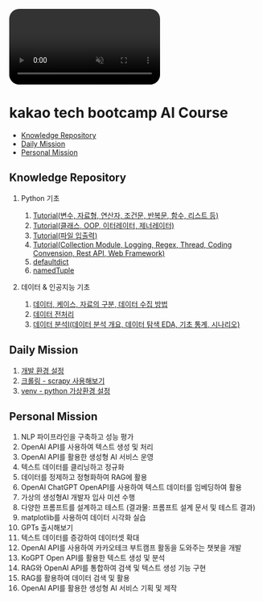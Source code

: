 <video playsinline autoplay loop muted controlslist="" preload="metadata" src="https://oopy.lazyrockets.com/api/v2/notion/fileUrl?src=https%3A%2F%2Fprod-files-secure.s3.us-west-2.amazonaws.com%2F38552da6-340d-42c1-a9a1-b181ff331f03%2F0a0dcb5e-97b6-46b1-936d-7ce51bc0c815%2FKTB_PC.mp4&amp;blockId=9cf13c67-5925-4444-948a-499adc78e94c#t=0.0001" style="max-width: 100%; border-radius: 20px;"></video>

# kakao tech bootcamp AI Course

  - [Knowledge Repository](#knowledge-repository)
  - [Daily Mission](#daily-mission)
  - [Personal Mission](#personal-mission)


## Knowledge Repository

1. Python 기초
    1. [Tutorial(변수, 자료형, 연산자, 조건문, 반복문, 함수, 리스트 등)](knowledgeRepository/tutorial_part_one.md)
    2. [Tutorial(클래스, OOP, 이터레이터, 제너레이터)](knowledgeRepository/tutorial_part_two.md)
    3. [Tutorial(파일 입출력)](knowledgeRepository/tutorial_part_three.md)
    4. [Tutorial(Collection Module, Logging, Regex, Thread, Coding Convension, Rest API, Web Framework)](knowledgeRepository/tutorial_part_four.md)
    5. [defaultdict](knowledgeRepository/try_defaultdicti.md)
    6. [namedTuple](knowledgeRepository/namedtuple.md)

1. 데이터 & 인공지능 기초
    1. [데이터, 케이스, 자료의 구분, 데이터 수집 방법](knowledgeRepository/tutorial_part_five.md)
    2. [데이터 전처리](/knowledgeRepository/data_preprocessing.md)
    3. [데이터 분석Ⅰ(데이터 분석 개요, 데이터 탐색 EDA, 기초 통계, 시나리오)](knowledgeRepository/data_analysis_part_one.md)

## Daily Mission

1. [개발 환경 설정](PersonalMissions/setting_up_the_development_environment.md)
2. [크롤링 - scrapy 사용해보기](https://github.com/peisns/tryScrapy/blob/main/quotes_spider.py)
3. [venv - python 가상환경 설정](PersonalMissions/try_venv.md)


## Personal Mission

1. NLP 파이프라인을 구축하고 성능 평가
2. OpenAI API를 사용하여 텍스트 생성 및 처리
3. OpenAI API를 활용한 생성형 AI 서비스 운영
4. 텍스트 데이터를 클리닝하고 정규화
5. 데이터를 정제하고 정형화하여 RAG에 활용
6. OpenAI ChatGPT OpenAPI를 사용하여 텍스트 데이터를 임베딩하여 활용
7. 가상의 생성형AI 개발자 입사 미션 수행
8. 다양한 프롬프트를 설계하고 테스트 (결과물: 프롬프트 설계 문서 및 테스트 결과)
9. matplotlib를 사용하여 데이터 시각화 실습
10. GPTs 출시해보기
11. 텍스트 데이터를 증강하여 데이터셋 확대
12. OpenAI API를 사용하여 카카오테크 부트캠프 활동을 도와주는 챗봇을 개발
13. KoGPT Open API를 활용한 텍스트 생성 및 분석
14. RAG와 OpenAI API를 통합하여 검색 및 텍스트 생성 기능 구현
15. RAG를 활용하여 데이터 검색 및 활용
16. OpenAI API를 활용한 생성형 AI 서비스 기획 및 제작